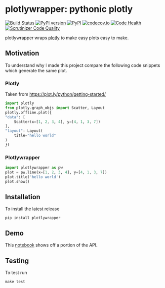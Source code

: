 # plotlywrapper: pythonic plotly

[![Build Status](https://travis-ci.org/jwkvam/plotlywrapper.svg?branch=master)](https://travis-ci.org/jwkvam/plotlywrapper)
[![PyPI version](https://badge.fury.io/py/plotlywrapper.svg)](https://badge.fury.io/py/plotlywrapper)
[![PyPI](https://img.shields.io/pypi/dm/plotlywrapper.svg)](https://badge.fury.io/py/plotlywrapper)
[![codecov.io](https://codecov.io/github/jwkvam/plotlywrapper/coverage.svg?branch=master)](https://codecov.io/github/jwkvam/plotlywrapper?branch=master)
[![Code Health](https://landscape.io/github/jwkvam/plotlywrapper/master/landscape.svg?style=flat)](https://landscape.io/github/jwkvam/plotlywrapper/master)
[![Scrutinizer Code Quality](https://scrutinizer-ci.com/g/jwkvam/plotlywrapper/badges/quality-score.png?b=master)](https://scrutinizer-ci.com/g/jwkvam/plotlywrapper/?branch=master)

plotlywrapper wraps [plotly](https://plot.ly/python/) to make easy plots easy to make.

## Motivation

To understand why I made this project compare the following code snippets which generate the same plot.

### Plotly

Taken from https://plot.ly/python/getting-started/

``` python
import plotly
from plotly.graph_objs import Scatter, Layout
plotly.offline.plot({
"data": [
    Scatter(x=[1, 2, 3, 4], y=[4, 1, 3, 7])
],
"layout": Layout(
    title="hello world"
)
})
```

### Plotlywrapper
``` python
import plotlywrapper as pw
plot = pw.line(x=[1, 2, 3, 4], y=[4, 1, 3, 7])
plot.title('hello world')
plot.show()
```

## Installation

To install the latest release

```
pip install plotlywrapper
```

## Demo

This [notebook](http://nbviewer.jupyter.org/github/jwkvam/plotlywrapper/blob/master/demo.ipynb) shows off a portion of the API.

## Testing

To test run

```
make test
```
